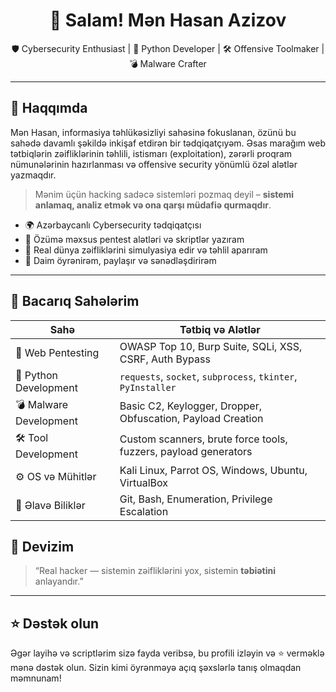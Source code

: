 <h1 align="center">👋 Salam! Mən Hasan Azizov</h1>

<p align="center">
  🛡️ Cybersecurity Enthusiast | 🐍 Python Developer | 🛠️ Offensive Toolmaker | 💣 Malware Crafter
</p>

---

## 🧠 Haqqımda

Mən Hasan, informasiya təhlükəsizliyi sahəsinə fokuslanan, özünü bu sahədə davamlı şəkildə inkişaf etdirən bir tədqiqatçıyəm. Əsas marağım web tətbiqlərin zəifliklərinin təhlili, istismarı (exploitation), zərərli proqram nümunələrinin hazırlanması və offensive security yönümlü özəl alətlər yazmaqdır.

> Mənim üçün hacking sadəcə sistemləri pozmaq deyil – **sistemi anlamaq, analiz etmək və ona qarşı müdafiə qurmaqdır**.

- 🌍 Azərbaycanlı Cybersecurity tədqiqatçısı
- 🧰 Özümə məxsus pentest alətləri və skriptlər yazıram
- 🔐 Real dünya zəifliklərini simulyasiya edir və təhlil aparıram
- 💬 Daim öyrənirəm, paylaşır və sənədləşdirirəm

---

## 🚀 Bacarıq Sahələrim

| Sahə                     | Tətbiq və Alətlər                                     |
|--------------------------|--------------------------------------------------------|
| 🔐 Web Pentesting         | OWASP Top 10, Burp Suite, SQLi, XSS, CSRF, Auth Bypass |
| 🐍 Python Development     | `requests`, `socket`, `subprocess`, `tkinter`, `PyInstaller` |
| 💣 Malware Development    | Basic C2, Keylogger, Dropper, Obfuscation, Payload Creation |
| 🛠️ Tool Development       | Custom scanners, brute force tools, fuzzers, payload generators |
| ⚙️ OS və Mühitlər         | Kali Linux, Parrot OS, Windows, Ubuntu, VirtualBox     |
| 📂 Əlavə Biliklər         | Git, Bash, Enumeration, Privilege Escalation           |

## 🧠 Devizim

> “Real hacker — sistemin zəifliklərini yox, sistemin **təbiətini** anlayandır.”
---

## ⭐ Dəstək olun

Əgər layihə və scriptlərim sizə fayda veribsə, bu profili izləyin və ⭐ verməklə mənə dəstək olun. Sizin kimi öyrənməyə açıq şəxslərlə tanış olmaqdan məmnunam!


